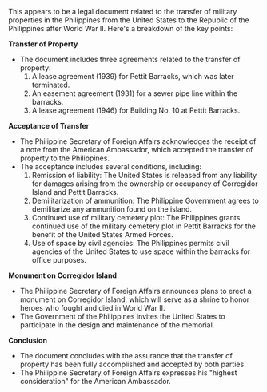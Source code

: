 This appears to be a legal document related to the transfer of military properties in the Philippines from the United States to the Republic of the Philippines after World War II. Here's a breakdown of the key points:

**Transfer of Property**

* The document includes three agreements related to the transfer of property:
	1. A lease agreement (1939) for Pettit Barracks, which was later terminated.
	2. An easement agreement (1931) for a sewer pipe line within the barracks.
	3. A lease agreement (1946) for Building No. 10 at Pettit Barracks.

**Acceptance of Transfer**

* The Philippine Secretary of Foreign Affairs acknowledges the receipt of a note from the American Ambassador, which accepted the transfer of property to the Philippines.
* The acceptance includes several conditions, including:
	1. Remission of liability: The United States is released from any liability for damages arising from the ownership or occupancy of Corregidor Island and Pettit Barracks.
	2. Demilitarization of ammunition: The Philippine Government agrees to demilitarize any ammunition found on the island.
	3. Continued use of military cemetery plot: The Philippines grants continued use of the military cemetery plot in Pettit Barracks for the benefit of the United States Armed Forces.
	4. Use of space by civil agencies: The Philippines permits civil agencies of the United States to use space within the barracks for office purposes.

**Monument on Corregidor Island**

* The Philippine Secretary of Foreign Affairs announces plans to erect a monument on Corregidor Island, which will serve as a shrine to honor heroes who fought and died in World War II.
* The Government of the Philippines invites the United States to participate in the design and maintenance of the memorial.

**Conclusion**

* The document concludes with the assurance that the transfer of property has been fully accomplished and accepted by both parties.
* The Philippine Secretary of Foreign Affairs expresses his "highest consideration" for the American Ambassador.